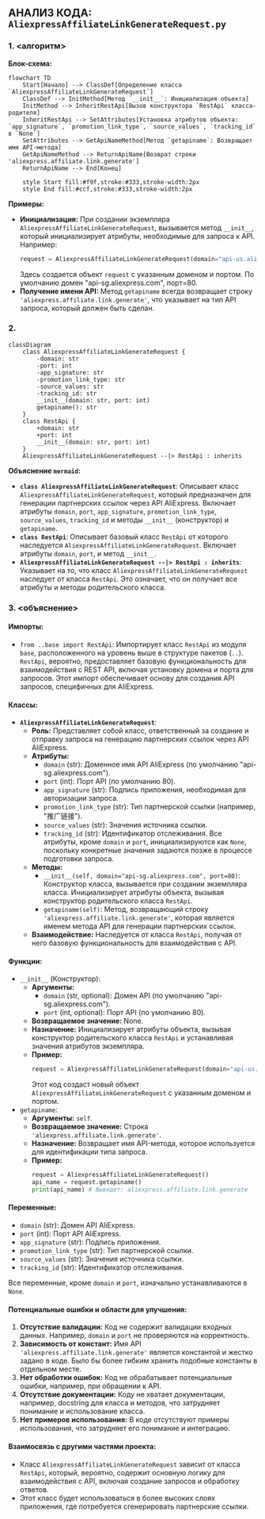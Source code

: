 ## АНАЛИЗ КОДА: `AliexpressAffiliateLinkGenerateRequest.py`

### 1. <алгоритм>

**Блок-схема:**

```mermaid
flowchart TD
    Start[Начало] --> ClassDef[Определение класса `AliexpressAffiliateLinkGenerateRequest`]
    ClassDef --> InitMethod[Метод `__init__`: Инициализация объекта]
    InitMethod --> InheritRestApi[Вызов конструктора `RestApi` класса-родителя]
    InheritRestApi --> SetAttributes[Установка атрибутов объекта: `app_signature`, `promotion_link_type`, `source_values`, `tracking_id` в `None`]
    SetAttributes --> GetApiNameMethod[Метод `getapiname`: Возвращает имя API-метода]
    GetApiNameMethod --> ReturnApiName[Возврат строки 'aliexpress.affiliate.link.generate']
    ReturnApiName --> End[Конец]

    style Start fill:#f9f,stroke:#333,stroke-width:2px
    style End fill:#ccf,stroke:#333,stroke-width:2px
```

**Примеры:**

*   **Инициализация:** При создании экземпляра `AliexpressAffiliateLinkGenerateRequest`, вызывается метод `__init__`, который инициализирует атрибуты, необходимые для запроса к API. Например:
    ```python
    request = AliexpressAffiliateLinkGenerateRequest(domain="api-us.aliexpress.com", port=443)
    ```
    Здесь создается объект `request` с указанным доменом и портом. По умолчанию домен "api-sg.aliexpress.com", порт=80.
*   **Получение имени API:** Метод `getapiname` всегда возвращает строку `'aliexpress.affiliate.link.generate'`, что указывает на тип API запроса, который должен быть сделан.

### 2. <mermaid>

```mermaid
classDiagram
    class AliexpressAffiliateLinkGenerateRequest {
        -domain: str
        -port: int
        -app_signature: str
        -promotion_link_type: str
        -source_values: str
        -tracking_id: str
        __init__(domain: str, port: int)
        getapiname(): str
    }
    class RestApi {
        +domain: str
        +port: int
        __init__(domain: str, port: int)
    }
    AliexpressAffiliateLinkGenerateRequest --|> RestApi : inherits

```

**Объяснение `mermaid`:**

*   **`class AliexpressAffiliateLinkGenerateRequest`**: Описывает класс `AliexpressAffiliateLinkGenerateRequest`, который предназначен для генерации партнерских ссылок через API AliExpress. Включает атрибуты `domain`, `port`, `app_signature`, `promotion_link_type`, `source_values`, `tracking_id` и методы `__init__` (конструктор) и `getapiname`.
*   **`class RestApi`**: Описывает базовый класс `RestApi` от которого наследуется `AliexpressAffiliateLinkGenerateRequest`. Включает атрибуты `domain`, `port`, и метод `__init__`.
*  **`AliexpressAffiliateLinkGenerateRequest --|> RestApi : inherits`**: Указывает на то, что класс `AliexpressAffiliateLinkGenerateRequest` наследует от класса `RestApi`. Это означает, что он получает все атрибуты и методы родительского класса.

### 3. <объяснение>

#### Импорты:

*   `from ..base import RestApi`: Импортирует класс `RestApi` из модуля `base`, расположенного на уровень выше в структуре пакетов (`..`). `RestApi`, вероятно, предоставляет базовую функциональность для взаимодействия с REST API, включая установку домена и порта для запросов. Этот импорт обеспечивает основу для создания API запросов, специфичных для AliExpress.

#### Классы:

*   **`AliexpressAffiliateLinkGenerateRequest`**:
    *   **Роль:** Представляет собой класс, ответственный за создание и отправку запроса на генерацию партнерских ссылок через API AliExpress.
    *   **Атрибуты:**
        *   `domain` (str): Доменное имя API AliExpress (по умолчанию "api-sg.aliexpress.com").
        *   `port` (int): Порт API (по умолчанию 80).
        *   `app_signature` (str): Подпись приложения, необходимая для авторизации запроса.
        *   `promotion_link_type` (str): Тип партнерской ссылки (например, "推广链接").
        *   `source_values` (str): Значения источника ссылки.
        *   `tracking_id` (str): Идентификатор отслеживания.
        Все атрибуты, кроме `domain` и `port`, инициализируются как `None`, поскольку конкретные значения задаются позже в процессе подготовки запроса.
    *   **Методы:**
        *   `__init__(self, domain="api-sg.aliexpress.com", port=80)`: Конструктор класса, вызывается при создании экземпляра класса. Инициализирует атрибуты объекта, вызывая конструктор родительского класса `RestApi`.
        *   `getapiname(self)`: Метод, возвращающий строку `'aliexpress.affiliate.link.generate'`, которая является именем метода API для генерации партнерских ссылок.
    *   **Взаимодействие:** Наследуется от класса `RestApi`, получая от него базовую функциональность для взаимодействия с API.

#### Функции:

*   `__init__` (Конструктор):
    *   **Аргументы:**
        *   `domain` (str, optional): Домен API (по умолчанию "api-sg.aliexpress.com").
        *   `port` (int, optional): Порт API (по умолчанию 80).
    *   **Возвращаемое значение:** None.
    *   **Назначение:** Инициализирует атрибуты объекта, вызывая конструктор родительского класса `RestApi` и устанавливая значения атрибутов экземпляра.
    *   **Пример:**
        ```python
        request = AliexpressAffiliateLinkGenerateRequest(domain="api-us.aliexpress.com", port=443)
        ```
        Этот код создаст новый объект `AliexpressAffiliateLinkGenerateRequest` с указанным доменом и портом.
*   `getapiname`:
    *   **Аргументы:** `self`.
    *   **Возвращаемое значение:** Строка `'aliexpress.affiliate.link.generate'`.
    *   **Назначение:** Возвращает имя API-метода, которое используется для идентификации типа запроса.
    *   **Пример:**
        ```python
        request = AliexpressAffiliateLinkGenerateRequest()
        api_name = request.getapiname()
        print(api_name) # Выведет: aliexpress.affiliate.link.generate
        ```

#### Переменные:

*   `domain` (str): Домен API AliExpress.
*   `port` (int): Порт API AliExpress.
*   `app_signature` (str): Подпись приложения.
*   `promotion_link_type` (str): Тип партнерской ссылки.
*   `source_values` (str): Значения источника ссылки.
*   `tracking_id` (str): Идентификатор отслеживания.

Все переменные, кроме `domain` и `port`, изначально устанавливаются в `None`.

#### Потенциальные ошибки и области для улучшения:

1.  **Отсутствие валидации:** Код не содержит валидации входных данных. Например, `domain` и `port` не проверяются на корректность.
2.  **Зависимость от констант:** Имя API `'aliexpress.affiliate.link.generate'` является константой и жестко задано в коде. Было бы более гибким хранить подобные константы в отдельном месте.
3.  **Нет обработки ошибок:** Код не обрабатывает потенциальные ошибки, например, при обращении к API.
4.  **Отсутствие документации:** Коду не хватает документации, например, docstring для класса и методов, что затрудняет понимание и использование класса.
5.  **Нет примеров использования:** В коде отсутствуют примеры использования, что затрудняет его понимание и интеграцию.

#### Взаимосвязь с другими частями проекта:

*   Класс `AliexpressAffiliateLinkGenerateRequest` зависит от класса `RestApi`, который, вероятно, содержит основную логику для взаимодействия с API, включая создание запросов и обработку ответов.
*   Этот класс будет использоваться в более высоких слоях приложения, где потребуется сгенерировать партнерские ссылки.